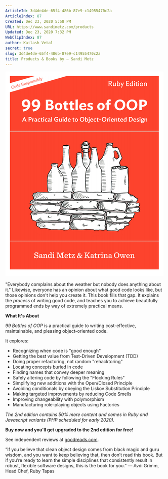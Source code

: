 ```yaml
---
ArticleId: 3d4de4de-65f4-486b-87e9-c14955470c2a
ArticleIndex: 87
Created: Dec 23, 2020 5:58 PM
URL: https://www.sandimetz.com/products
Updated: Dec 23, 2020 7:32 PM
WebClipIndex: 87
author: Kailash Vetal
secret: true
slug: 3d4de4de-65f4-486b-87e9-c14955470c2a
title: Products & Books by — Sandi Metz
---
```

![87%202bdbf754299c41e1bda5793c38a3d4ac/image-asset.png](87%202bdbf754299c41e1bda5793c38a3d4ac/image-asset.png)

"Everybody complains about the weather but nobody does anything about it." Likewise, everyone has an opinion about what good code looks like, but those opinions don't help you create it. This book fills that gap. It explains the *process* of writing good code, and teaches you to achieve beautifully programmed ends by way of extremely practical means.

**What It's About**

*99 Bottles of OOP* is a practical guide to writing cost-effective, maintainable, and pleasing object-oriented code.

It explores:

- Recognizing when code is "good enough"
- Getting the best value from Test-Driven Development (TDD)
- Doing proper refactoring, not random "rehacktoring"
- Locating concepts buried in code
- Finding names that convey deeper meaning
- Safely altering code by following the "Flocking Rules"
- Simplifying new additions with the Open/Closed Principle
- Avoiding conditionals by obeying the Liskov Substitution Principle
- Making targeted improvements by reducing Code Smells
- Improving changeability with polymorphism
- Manufacturing role-playing objects using Factories

*The 2nd edition contains 50% more content and comes in Ruby and Javascript variants (PHP scheduled for early 2020).*

**Buy now and you'll get upgraded to the 2nd edition for free!**

See independent reviews at [goodreads.com](https://www.goodreads.com/book/show/31183020-99-bottles-of-oop).

“If you believe that clean object design comes from black magic and guru wisdom, and you want to keep believing that, then don’t read this book. But if you’re ready to learn the simple disciplines that consistently result in robust, flexible software designs, this is the book for you.” — Avdi Grimm, Head Chef, Ruby Tapas
